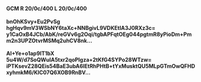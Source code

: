 #### GCM R 20/0c/400 L 20/0c/400
**bnOhKSvy+Eu2PvSg**<br/>**hgHqv9mV3WSbNY6taXc+NNBgivL9VDKEtIA3J0RXz3c=**<br/>**y1CaOxB4JCb/AbK/reGVv6g2Oqi/tgbAPFqtOEg044pgtmR8yPioDm+Pmm2n3UPZOtvrMSMq2uhCV8nk...**<br/><br/>
**AI+Ye+o1ap9IT1bX**<br/>**5u4W/d7SoQWulA5txr2qoPIgza+2tKfG4SYPo28WTzw=**<br/>**iPTKsevZ28QEis54BaE3ubA6IEtRhPHtB+tYxMusktQU5MLpGTmOwQFHDxyhmkM6/KIC07Q6XOB9RnBV...**